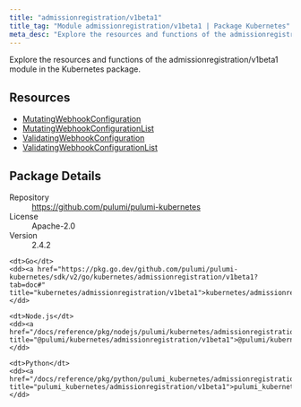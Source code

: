 ```yaml
---
title: "admissionregistration/v1beta1"
title_tag: "Module admissionregistration/v1beta1 | Package Kubernetes"
meta_desc: "Explore the resources and functions of the admissionregistration/v1beta1 module in the Kubernetes package."
---
```


<!-- WARNING: this file was generated by Pulumi Docs Generator. -->
<!-- Do not edit by hand unless you're certain you know what you are doing! -->

Explore the resources and functions of the admissionregistration/v1beta1 module in the Kubernetes package.

<h2 id="resources">Resources</h2>
<ul class="api">
    <li><a href="mutatingwebhookconfiguration" title="MutatingWebhookConfiguration"><span class="symbol resource"></span>MutatingWebhookConfiguration</a></li>
    <li><a href="mutatingwebhookconfigurationlist" title="MutatingWebhookConfigurationList"><span class="symbol resource"></span>MutatingWebhookConfigurationList</a></li>
    <li><a href="validatingwebhookconfiguration" title="ValidatingWebhookConfiguration"><span class="symbol resource"></span>ValidatingWebhookConfiguration</a></li>
    <li><a href="validatingwebhookconfigurationlist" title="ValidatingWebhookConfigurationList"><span class="symbol resource"></span>ValidatingWebhookConfigurationList</a></li>
</ul>

<h2 id="package-details">Package Details</h2>
<dl class="package-details">
	<dt>Repository</dt>
	<dd><a href="https://github.com/pulumi/pulumi-kubernetes">https://github.com/pulumi/pulumi-kubernetes</a></dd>
	<dt>License</dt>
	<dd>Apache-2.0</dd>
	<dt>Version</dt>
	<dd>2.4.2</dd>
</dl>



<dl class="tabular">

    <dt>Go</dt>
    <dd><a href="https://pkg.go.dev/github.com/pulumi/pulumi-kubernetes/sdk/v2/go/kubernetes/admissionregistration/v1beta1?tab=doc#" title="kubernetes/admissionregistration/v1beta1">kubernetes/admissionregistration/v1beta1</a></dd>

    <dt>Node.js</dt>
    <dd><a href="/docs/reference/pkg/nodejs/pulumi/kubernetes/admissionregistration/v1beta1/#" title="@pulumi/kubernetes/admissionregistration/v1beta1">@pulumi/kubernetes/admissionregistration/v1beta1</a></dd>

    <dt>Python</dt>
    <dd><a href="/docs/reference/pkg/python/pulumi_kubernetes/admissionregistration/v1beta1" title="pulumi_kubernetes/admissionregistration/v1beta1">pulumi_kubernetes/admissionregistration/v1beta1</a></dd>

</dl>

